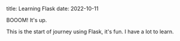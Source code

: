 title: Learning Flask
date: 2022-10-11

BOOOM! It's up. 

This is the start of journey using Flask, it's fun. I have a lot to learn.